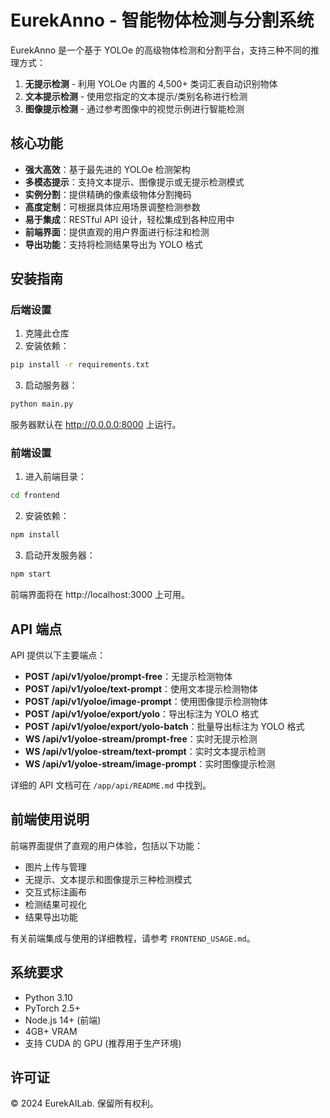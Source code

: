 # EurekAnno - 智能物体检测与分割系统

EurekAnno 是一个基于 YOLOe 的高级物体检测和分割平台，支持三种不同的推理方式：

1. **无提示检测** - 利用 YOLOe 内置的 4,500+ 类词汇表自动识别物体
2. **文本提示检测** - 使用您指定的文本提示/类别名称进行检测
3. **图像提示检测** - 通过参考图像中的视觉示例进行智能检测

## 核心功能

- **强大高效**：基于最先进的 YOLOe 检测架构
- **多模态提示**：支持文本提示、图像提示或无提示检测模式
- **实例分割**：提供精确的像素级物体分割掩码
- **高度定制**：可根据具体应用场景调整检测参数
- **易于集成**：RESTful API 设计，轻松集成到各种应用中
- **前端界面**：提供直观的用户界面进行标注和检测
- **导出功能**：支持将检测结果导出为 YOLO 格式

## 安装指南

### 后端设置

1. 克隆此仓库
2. 安装依赖：
```bash
pip install -r requirements.txt
```
3. 启动服务器：
```bash
python main.py
```

服务器默认在 http://0.0.0.0:8000 上运行。

### 前端设置

1. 进入前端目录：
```bash
cd frontend
```
2. 安装依赖：
```bash
npm install
```
3. 启动开发服务器：
```bash
npm start
```

前端界面将在 http://localhost:3000 上可用。

## API 端点

API 提供以下主要端点：

- **POST /api/v1/yoloe/prompt-free**：无提示检测物体
- **POST /api/v1/yoloe/text-prompt**：使用文本提示检测物体
- **POST /api/v1/yoloe/image-prompt**：使用图像提示检测物体
- **POST /api/v1/yoloe/export/yolo**：导出标注为 YOLO 格式
- **POST /api/v1/yoloe/export/yolo-batch**：批量导出标注为 YOLO 格式
- **WS /api/v1/yoloe-stream/prompt-free**：实时无提示检测
- **WS /api/v1/yoloe-stream/text-prompt**：实时文本提示检测
- **WS /api/v1/yoloe-stream/image-prompt**：实时图像提示检测

详细的 API 文档可在 `/app/api/README.md` 中找到。

## 前端使用说明

前端界面提供了直观的用户体验，包括以下功能：

- 图片上传与管理
- 无提示、文本提示和图像提示三种检测模式
- 交互式标注画布
- 检测结果可视化
- 结果导出功能

有关前端集成与使用的详细教程，请参考 `FRONTEND_USAGE.md`。

## 系统要求

- Python 3.10
- PyTorch 2.5+
- Node.js 14+ (前端)
- 4GB+ VRAM
- 支持 CUDA 的 GPU (推荐用于生产环境)

## 许可证

© 2024 EurekAILab. 保留所有权利。

